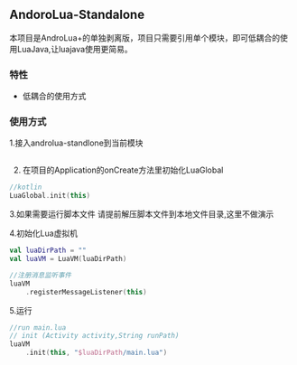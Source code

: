 ## AndoroLua-Standalone

本项目是AndroLua+的单独剥离版，项目只需要引用单个模块，即可低耦合的使用LuaJava,让luajava使用更简易。

### 特性

- 低耦合的使用方式

### 使用方式

1.接入androlua-standlone到当前模块

```groovy

```

2. 在项目的Application的onCreate方法里初始化LuaGlobal

```kotlin
//kotlin
LuaGlobal.init(this)
```

3.如果需要运行脚本文件 请提前解压脚本文件到本地文件目录,这里不做演示


4.初始化Lua虚拟机

```kotlin
val luaDirPath = ""
val luaVM = LuaVM(luaDirPath)

//注册消息监听事件
luaVM
    .registerMessageListener(this)
```

5.运行
```kotlin
//run main.lua
// init (Activity activity,String runPath)
luaVM
    .init(this, "$luaDirPath/main.lua")
```